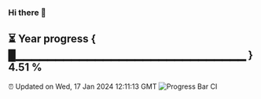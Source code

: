 ### Hi there 👋
⏳ Year progress { █▁▁▁▁▁▁▁▁▁▁▁▁▁▁▁▁▁▁▁▁▁▁▁▁▁▁▁▁▁ } 4.51 %
---
⏰ Updated on Wed, 17 Jan 2024 12:11:13 GMT
![Progress Bar CI](https://github.com/Moyi321/Moyi321/workflows/Progress%20Bar%20CI/badge.svg)
